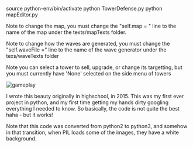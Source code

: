 source python-env/bin/activate
python TowerDefense.py
python mapEditor.py

Note to change the map, you must change the "self.map = "
line to the name of the map under the texts/mapTexts folder.

Note to change how the waves are generated, you must change the
"self.waveFile =" line to the name of the wave generator under
the texs/waveTexts folder

Note you can select a tower to sell, upgrade, or change its targetting,
but you must currently have 'None' selected on the side menu of towers

![gameplay](readme/capture.png)



I wrote this beauty originally in highschool, in 2015. This was my first
ever project in python, and my first time getting my hands dirty googling
everything I needed to know. So basically, the code is not quite the best
haha - but it works!

Note that this code was converted from python2 to python3, and somehow in
that transition, when PIL loads some of the images, they have a white background.

